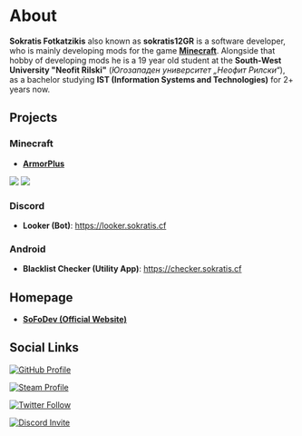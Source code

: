 
# About

**Sokratis Fotkatzikis** also known as **sokratis12GR** is a software developer, who is mainly developing mods for the game [**Minecraft**](https://minecraft.net).
Alongside that hobby of developing mods he is a 19 year old student at the **South-West University "Neofit Rilski"** (*Югозападен университет „Неофит Рилски“*), as a bachelor studying **IST (Information Systems and Technologies)** for 2+ years now.

## Projects

### Minecraft

- [**ArmorPlus**](https://smarturl.it/armorplus) 

[![](http://cf.way2muchnoise.eu/full_armorplus_downloads.svg)](https://smarturl.it/armorplus)
[![](http://cf.way2muchnoise.eu/versions/armorplus.svg)](https://smarturl.it/armorplus)

### Discord

- **Looker (Bot)**: https://looker.sokratis.cf


### Android

- **Blacklist Checker (Utility App)**: https://checker.sokratis.cf

## Homepage

- [**SoFoDev (Official Website)**](https://sokratis.cf)

## Social Links

<p><a class="github" href="https://github.com/sokratis12GR"><img alt="GitHub Profile" src="https://img.shields.io/badge/GitHub%20Profile-white?logo=github&style=for-the-badge&color=161B22"></a></p>
<p><a class="steam" href="https://steamcommunity.com/id/sokratis12GR"><img alt="Steam Profile" src="https://img.shields.io/badge/sokratis12GR%20%7C%20SoFoDev-white?style=for-the-badge&logo=steam&color=171A21"></a></p>
<p><a class="twitter" href="https://twitter.com/sokratis12GR"><img alt="Twitter Follow" src="https://img.shields.io/badge/@sokratis12GR-white?logo=twitter&logoColor=white&style=for-the-badge&color=1DA1F2"></a></p>
<p><a class="discord" href="https://discord.gg/JCWbJvA"><img alt="Discord Invite" src="https://img.shields.io/badge/Join%20Our%20ArmorPlus%20Community%20Server-white?style=for-the-badge&logo=discord&logoColor=white&color=5865F2"></a></p>

